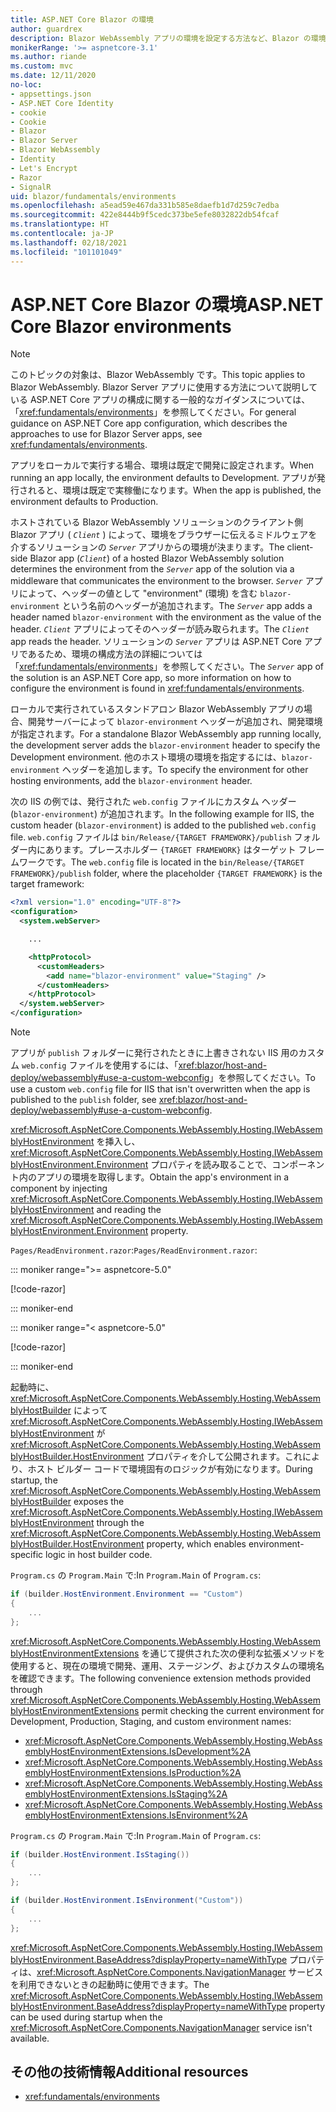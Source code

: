 ```yaml
---
title: ASP.NET Core Blazor の環境
author: guardrex
description: Blazor WebAssembly アプリの環境を設定する方法など、Blazor の環境について説明します。
monikerRange: '>= aspnetcore-3.1'
ms.author: riande
ms.custom: mvc
ms.date: 12/11/2020
no-loc:
- appsettings.json
- ASP.NET Core Identity
- cookie
- Cookie
- Blazor
- Blazor Server
- Blazor WebAssembly
- Identity
- Let's Encrypt
- Razor
- SignalR
uid: blazor/fundamentals/environments
ms.openlocfilehash: a5ead59e467da331b585e8daefb1d7d259c7edba
ms.sourcegitcommit: 422e8444b9f5cedc373be5efe8032822db54fcaf
ms.translationtype: HT
ms.contentlocale: ja-JP
ms.lasthandoff: 02/18/2021
ms.locfileid: "101101049"
---
```

# <a name="aspnet-core-blazor-environments"></a><span data-ttu-id="894ea-103">ASP.NET Core Blazor の環境</span><span class="sxs-lookup"><span data-stu-id="894ea-103">ASP.NET Core Blazor environments</span></span>

> [!NOTE]
> <span data-ttu-id="894ea-104">このトピックの対象は、Blazor WebAssembly です。</span><span class="sxs-lookup"><span data-stu-id="894ea-104">This topic applies to Blazor WebAssembly.</span></span> <span data-ttu-id="894ea-105">Blazor Server アプリに使用する方法について説明している ASP.NET Core アプリの構成に関する一般的なガイダンスについては、「<xref:fundamentals/environments>」を参照してください。</span><span class="sxs-lookup"><span data-stu-id="894ea-105">For general guidance on ASP.NET Core app configuration, which describes the approaches to use for Blazor Server apps, see <xref:fundamentals/environments>.</span></span>

<span data-ttu-id="894ea-106">アプリをローカルで実行する場合、環境は既定で開発に設定されます。</span><span class="sxs-lookup"><span data-stu-id="894ea-106">When running an app locally, the environment defaults to Development.</span></span> <span data-ttu-id="894ea-107">アプリが発行されると、環境は既定で実稼働になります。</span><span class="sxs-lookup"><span data-stu-id="894ea-107">When the app is published, the environment defaults to Production.</span></span>

<span data-ttu-id="894ea-108">ホストされている Blazor WebAssembly ソリューションのクライアント側 Blazor アプリ ( *`Client`* ) によって、環境をブラウザーに伝えるミドルウェアを介するソリューションの *`Server`* アプリからの環境が決まります。</span><span class="sxs-lookup"><span data-stu-id="894ea-108">The client-side Blazor app (*`Client`*) of a hosted Blazor WebAssembly solution determines the environment from the *`Server`* app of the solution via a middleware that communicates the environment to the browser.</span></span> <span data-ttu-id="894ea-109">*`Server`* アプリによって、ヘッダーの値として "environment" (環境) を含む `blazor-environment` という名前のヘッダーが追加されます。</span><span class="sxs-lookup"><span data-stu-id="894ea-109">The *`Server`* app adds a header named `blazor-environment` with the environment as the value of the header.</span></span> <span data-ttu-id="894ea-110">*`Client`* アプリによってそのヘッダーが読み取られます。</span><span class="sxs-lookup"><span data-stu-id="894ea-110">The *`Client`* app reads the header.</span></span> <span data-ttu-id="894ea-111">ソリューションの *`Server`* アプリは ASP.NET Core アプリであるため、環境の構成方法の詳細については「<xref:fundamentals/environments>」を参照してください。</span><span class="sxs-lookup"><span data-stu-id="894ea-111">The *`Server`* app of the solution is an ASP.NET Core app, so more information on how to configure the environment is found in <xref:fundamentals/environments>.</span></span>

<span data-ttu-id="894ea-112">ローカルで実行されているスタンドアロン Blazor WebAssembly アプリの場合、開発サーバーによって `blazor-environment` ヘッダーが追加され、開発環境が指定されます。</span><span class="sxs-lookup"><span data-stu-id="894ea-112">For a standalone Blazor WebAssembly app running locally, the development server adds the `blazor-environment` header to specify the Development environment.</span></span> <span data-ttu-id="894ea-113">他のホスト環境の環境を指定するには、`blazor-environment` ヘッダーを追加します。</span><span class="sxs-lookup"><span data-stu-id="894ea-113">To specify the environment for other hosting environments, add the `blazor-environment` header.</span></span>

<span data-ttu-id="894ea-114">次の IIS の例では、発行された `web.config` ファイルにカスタム ヘッダー (`blazor-environment`) が追加されます。</span><span class="sxs-lookup"><span data-stu-id="894ea-114">In the following example for IIS, the custom header (`blazor-environment`) is added to the published `web.config` file.</span></span> <span data-ttu-id="894ea-115">`web.config` ファイルは `bin/Release/{TARGET FRAMEWORK}/publish` フォルダー内にあります。プレースホルダー `{TARGET FRAMEWORK}` はターゲット フレームワークです。</span><span class="sxs-lookup"><span data-stu-id="894ea-115">The `web.config` file is located in the `bin/Release/{TARGET FRAMEWORK}/publish` folder, where the placeholder `{TARGET FRAMEWORK}` is the target framework:</span></span>

```xml
<?xml version="1.0" encoding="UTF-8"?>
<configuration>
  <system.webServer>

    ...

    <httpProtocol>
      <customHeaders>
        <add name="blazor-environment" value="Staging" />
      </customHeaders>
    </httpProtocol>
  </system.webServer>
</configuration>
```

> [!NOTE]
> <span data-ttu-id="894ea-116">アプリが `publish` フォルダーに発行されたときに上書きされない IIS 用のカスタム `web.config` ファイルを使用するには、「<xref:blazor/host-and-deploy/webassembly#use-a-custom-webconfig>」を参照してください。</span><span class="sxs-lookup"><span data-stu-id="894ea-116">To use a custom `web.config` file for IIS that isn't overwritten when the app is published to the `publish` folder, see <xref:blazor/host-and-deploy/webassembly#use-a-custom-webconfig>.</span></span>

<span data-ttu-id="894ea-117"><xref:Microsoft.AspNetCore.Components.WebAssembly.Hosting.IWebAssemblyHostEnvironment> を挿入し、<xref:Microsoft.AspNetCore.Components.WebAssembly.Hosting.IWebAssemblyHostEnvironment.Environment> プロパティを読み取ることで、コンポーネント内のアプリの環境を取得します。</span><span class="sxs-lookup"><span data-stu-id="894ea-117">Obtain the app's environment in a component by injecting <xref:Microsoft.AspNetCore.Components.WebAssembly.Hosting.IWebAssemblyHostEnvironment> and reading the <xref:Microsoft.AspNetCore.Components.WebAssembly.Hosting.IWebAssemblyHostEnvironment.Environment> property.</span></span>

<span data-ttu-id="894ea-118">`Pages/ReadEnvironment.razor`:</span><span class="sxs-lookup"><span data-stu-id="894ea-118">`Pages/ReadEnvironment.razor`:</span></span>

::: moniker range=">= aspnetcore-5.0"

[!code-razor[](~/blazor/common/samples/5.x/BlazorSample_WebAssembly/Pages/environments/ReadEnvironment.razor?highlight=3,7)]

::: moniker-end

::: moniker range="< aspnetcore-5.0"

[!code-razor[](~/blazor/common/samples/3.x/BlazorSample_WebAssembly/Pages/environments/ReadEnvironment.razor?highlight=3,7)]

::: moniker-end

<span data-ttu-id="894ea-119">起動時に、<xref:Microsoft.AspNetCore.Components.WebAssembly.Hosting.WebAssemblyHostBuilder> によって <xref:Microsoft.AspNetCore.Components.WebAssembly.Hosting.IWebAssemblyHostEnvironment> が <xref:Microsoft.AspNetCore.Components.WebAssembly.Hosting.WebAssemblyHostBuilder.HostEnvironment> プロパティを介して公開されます。これにより、ホスト ビルダー コードで環境固有のロジックが有効になります。</span><span class="sxs-lookup"><span data-stu-id="894ea-119">During startup, the <xref:Microsoft.AspNetCore.Components.WebAssembly.Hosting.WebAssemblyHostBuilder> exposes the <xref:Microsoft.AspNetCore.Components.WebAssembly.Hosting.IWebAssemblyHostEnvironment> through the <xref:Microsoft.AspNetCore.Components.WebAssembly.Hosting.WebAssemblyHostBuilder.HostEnvironment> property, which enables environment-specific logic in host builder code.</span></span>

<span data-ttu-id="894ea-120">`Program.cs` の `Program.Main` で:</span><span class="sxs-lookup"><span data-stu-id="894ea-120">In `Program.Main` of `Program.cs`:</span></span>

```csharp
if (builder.HostEnvironment.Environment == "Custom")
{
    ...
};
```

<span data-ttu-id="894ea-121"><xref:Microsoft.AspNetCore.Components.WebAssembly.Hosting.WebAssemblyHostEnvironmentExtensions> を通じて提供された次の便利な拡張メソッドを使用すると、現在の環境で開発、運用、ステージング、およびカスタムの環境名を確認できます。</span><span class="sxs-lookup"><span data-stu-id="894ea-121">The following convenience extension methods provided through <xref:Microsoft.AspNetCore.Components.WebAssembly.Hosting.WebAssemblyHostEnvironmentExtensions> permit checking the current environment for Development, Production, Staging, and custom environment names:</span></span>

* <xref:Microsoft.AspNetCore.Components.WebAssembly.Hosting.WebAssemblyHostEnvironmentExtensions.IsDevelopment%2A>
* <xref:Microsoft.AspNetCore.Components.WebAssembly.Hosting.WebAssemblyHostEnvironmentExtensions.IsProduction%2A>
* <xref:Microsoft.AspNetCore.Components.WebAssembly.Hosting.WebAssemblyHostEnvironmentExtensions.IsStaging%2A>
* <xref:Microsoft.AspNetCore.Components.WebAssembly.Hosting.WebAssemblyHostEnvironmentExtensions.IsEnvironment%2A>

<span data-ttu-id="894ea-122">`Program.cs` の `Program.Main` で:</span><span class="sxs-lookup"><span data-stu-id="894ea-122">In `Program.Main` of `Program.cs`:</span></span>

```csharp
if (builder.HostEnvironment.IsStaging())
{
    ...
};

if (builder.HostEnvironment.IsEnvironment("Custom"))
{
    ...
};
```

<span data-ttu-id="894ea-123"><xref:Microsoft.AspNetCore.Components.WebAssembly.Hosting.IWebAssemblyHostEnvironment.BaseAddress?displayProperty=nameWithType> プロパティは、<xref:Microsoft.AspNetCore.Components.NavigationManager> サービスを利用できないときの起動時に使用できます。</span><span class="sxs-lookup"><span data-stu-id="894ea-123">The <xref:Microsoft.AspNetCore.Components.WebAssembly.Hosting.IWebAssemblyHostEnvironment.BaseAddress?displayProperty=nameWithType> property can be used during startup when the <xref:Microsoft.AspNetCore.Components.NavigationManager> service isn't available.</span></span>

## <a name="additional-resources"></a><span data-ttu-id="894ea-124">その他の技術情報</span><span class="sxs-lookup"><span data-stu-id="894ea-124">Additional resources</span></span>

* <xref:fundamentals/environments>
